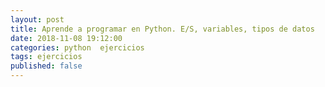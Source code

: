 ```yaml
---
layout: post
title: Aprende a programar en Python. E/S, variables, tipos de datos
date: 2018-11-08 19:12:00
categories: python  ejercicios
tags: ejercicios 
published: false
---
```


&nbsp;
